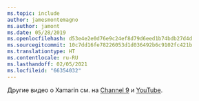 ```yaml
---
ms.topic: include
author: jamesmontemagno
ms.author: jamont
ms.date: 05/28/2019
ms.openlocfilehash: d53e4e2e0d76e9c24ef8d79d6eed1b74bdb27d4d
ms.sourcegitcommit: 10c7dd16fe78226053d1d036492b6c9102fc421b
ms.translationtype: HT
ms.contentlocale: ru-RU
ms.lasthandoff: 02/05/2021
ms.locfileid: "66354032"
---
```

Другие видео о Xamarin см. на [Channel 9](https://channel9.msdn.com/Shows/XamarinShow) и [YouTube](https://www.youtube.com/c/XamarinDevelopers).
